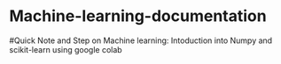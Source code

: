 # Machine-learning-documentation
#Quick Note and Step on Machine learning:
Intoduction into Numpy and scikit-learn using google colab
